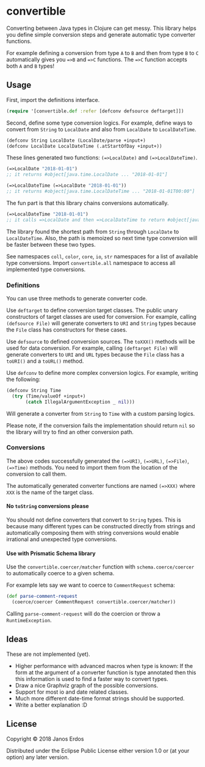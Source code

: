 # convertible

Converting between Java types in Clojure can get messy. This library helps you
define simple conversion steps and generate automatic type converter functions.

For example defining a conversion from type `A` to `B` and then from type `B` to `C` automatically
gives you `=>B` and `=>C` functions. The `=>C` function accepts both `A` and `B` types!

## Usage

First, import the definitions interface.

``` clojure
(require '[convertible.def :refer [defconv defsource deftarget]])
```

Second, define some type conversion logics. For example, define ways to convert from `String` to `LocalDate` and also from `LocalDate` to `LocalDateTime`.

``` clojure
(defconv String LocalDate (LocalDate/parse +input+)
(defconv LocalDate LocalDateTime (.atStartOfDay +input+))
```

These lines generated two functions: `(=>LocalDate)` and `(=>LocalDateTime)`.

``` clojure
(=>LocalDate "2018-01-01")
;; it returns #object[java.time.LocalDate ... "2018-01-01"]

(=>LocalDateTime (=>LocalDate "2018-01-01"))
;; it returns #object[java.time.LocalDateTime ... "2018-01-01T00:00"]
```

The fun part is that this library chains conversions automatically.

``` clojure
(=>LocalDateTime "2018-01-01")
;; it calls =>LocalDate and then =>LocalDateTime to return #object[java.time.LocalDateTime ... "2018-01-01T00:00"]
```

The library found the shortest path from `String` through `LocalDate` to `LocalDateTime`.
Also, the path is memoized so next time type conversion will be faster between these two types.

See namespaces `coll`, `color`, `core`, `io`, `str` namespaces for a list of available type conversions. Import `convertible.all` namespace to access all implemented type conversions.

### Definitions

You can use three methods to generate converter code.

Use `deftarget` to define conversion target classes. The public unary constructors
of target classes are used for conversion. For example, calling `(defsource File)` will generate converters to `URI` and `String` types because the `File` class has constructors for these cases.

Use `defsource` to defined conversion sources. The `toXXX()` methods will be used
for data conversion. For example, calling `(deftarget File)` will generate converters to `URI` and `URL` types
because the `File` class has a `toURI()` and a `toURL()` method.

Use `defconv` to define more complex conversion logics. For example, writing the following:

``` clojure
(defconv String Time
  (try (Time/valueOf +input+)
       (catch IllegalArgumentException _ nil)))
```

Will generate a converter from `String` to `Time` with a custom parsing logics.

Please note, if the conversion fails the implementation should return `nil` so the library will
try to find an other conversion path.

### Conversions

The above codes successfully generated the `(=>URI)`, `(=>URL)`, `(=>File)`, `(=>Time)` methods.
You need to import them from the location of the conversion to call them.

The automatically generated converter functions are named `(=>XXX)` where `XXX` is the name of the
target class.

#### No `toString` conversions please

You should not define converters that convert to `String` types. This is because
many different types can be constructed directly from strings and automatically
composing them with string conversions would enable irrational and unexpected
type conversions.

#### Use with Prismatic Schema library

Use the `convertible.coercer/matcher` function with `schema.coerce/coercer`
to automatically coerce to a given schema.

For example lets say we want to coerce to `CommentRequest` schema:

``` clojure
(def parse-comment-request
  (coerce/coercer CommentRequest convertible.coercer/matcher))
```

Calling `parse-comment-request` will do the coercion or throw a `RuntimeException`.

## Ideas

These are not implemented (yet).

- Higher performance with advanced macros when type is known: If the form at the
argument of a converter function is type annotated then this this information is
used to find a faster way to convert types.
- Draw a nice Graphviz graph of the possible conversions.
- Support for most io and date related classes.
- Much more different date-time format strings should be supported.
- Write a better explanation :D

## License

Copyright © 2018 Janos Erdos

Distributed under the Eclipse Public License either version 1.0 or (at
your option) any later version.
